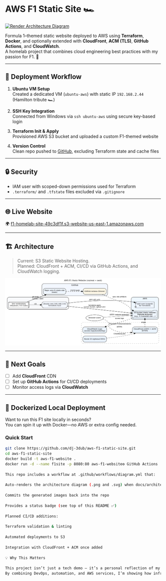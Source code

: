 # AWS F1 Static Site 🏎️

[![Render Architecture Diagram](https://github.com/dj-3dub/aws-f1-static-site/actions/workflows/diagram.yml/badge.svg)](https://github.com/dj-3dub/aws-f1-static-site/actions/workflows/diagram.yml)

Formula 1–themed static website deployed to AWS using **Terraform**, **Docker**, and optionally extended with **CloudFront**, **ACM (TLS)**, **GitHub Actions**, and **CloudWatch**.  
A homelab project that combines cloud engineering best practices with my passion for F1. 🏁

---

## 🚀 Deployment Workflow

1. **Ubuntu VM Setup**  
   Created a dedicated VM (`ubuntu-aws`) with static IP `192.168.2.44` (Hamilton tribute 🏎️)

2. **SSH Key Integration**  
   Connected from Windows via `ssh ubuntu-aws` using secure key-based login

3. **Terraform Init & Apply**  
   Provisioned AWS S3 bucket and uploaded a custom F1-themed website

4. **Version Control**  
   Clean repo pushed to [GitHub](https://github.com/dj-3dub/aws-f1-static-site), excluding Terraform state and cache files

---

## 🔒 Security

- IAM user with scoped-down permissions used for Terraform  
- `.terraform/` and `.tfstate` files excluded via `.gitignore`

---

## 🌐 Live Website

🌍 [f1-homelab-site-49c3df1f.s3-website-us-east-1.amazonaws.com](http://f1-homelab-site-49c3df1f.s3-website-us-east-1.amazonaws.com/)

---

## 🏗️ Architecture

> Current: S3 Static Website Hosting.  
> Planned: CloudFront + ACM, CI/CD via GitHub Actions, and CloudWatch logging.

<p align="center">
  <img src="docs/architecture.png" alt="AWS F1 Static Site Architecture" width="820"/>
</p>

---

## 🎯 Next Goals

- [ ] Add **CloudFront** CDN  
- [ ] Set up **GitHub Actions** for CI/CD deployments  
- [ ] Monitor access logs via **CloudWatch**

---

## 🐳 Dockerized Local Deployment

Want to run this F1 site locally in seconds?  
You can spin it up with Docker—no AWS or extra config needed.

### Quick Start

```bash
git clone https://github.com/dj-3dub/aws-f1-static-site.git
cd aws-f1-static-site
docker build -t aws-f1-website .
docker run -d --name f1site -p 8080:80 aws-f1-website⚙️ GitHub Actions

This repo includes a workflow at .github/workflows/diagram.yml that:

Auto-renders the architecture diagram (.png and .svg) when docs/architecture.dot changes

Commits the generated images back into the repo

Provides a status badge (see top of this README ✅)

Planned CI/CD additions:

Terraform validation & linting

Automated deployments to S3

Integration with CloudFront + ACM once added

💡 Why This Matters

This project isn’t just a tech demo — it’s a personal reflection of my passion for Formula 1 and cloud engineering.
By combining DevOps, automation, and AWS services, I’m showing how infrastructure can be both functional and fun.


